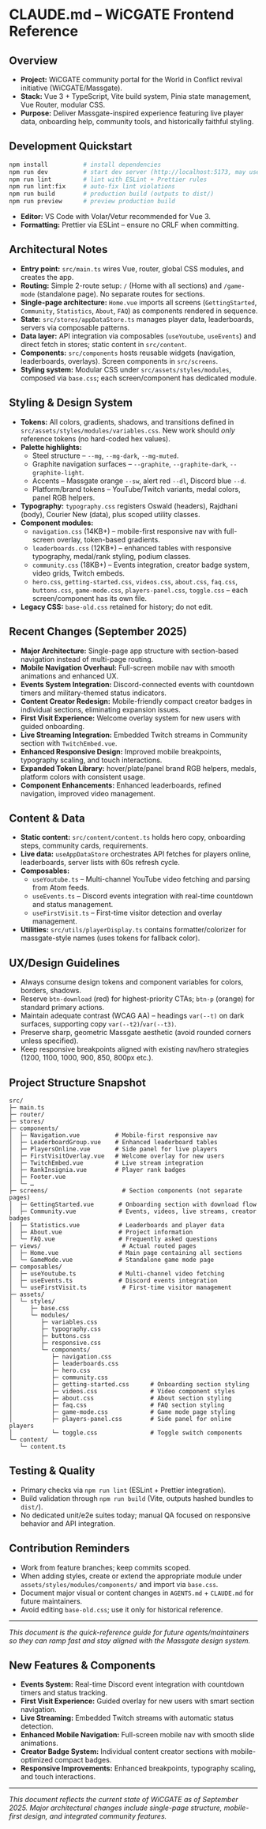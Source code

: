 # CLAUDE.md – WiCGATE Frontend Reference

## Overview
- **Project:** WiCGATE community portal for the World in Conflict revival initiative (WiCGATE/Massgate).
- **Stack:** Vue 3 + TypeScript, Vite build system, Pinia state management, Vue Router, modular CSS.
- **Purpose:** Deliver Massgate-inspired experience featuring live player data, onboarding help, community tools, and historically faithful styling.

## Development Quickstart
```bash
npm install          # install dependencies
npm run dev          # start dev server (http://localhost:5173, may use 5175+ if port busy)
npm run lint         # lint with ESLint + Prettier rules
npm run lint:fix     # auto-fix lint violations
npm run build        # production build (outputs to dist/)
npm run preview      # preview production build
```
- **Editor:** VS Code with Volar/Vetur recommended for Vue 3.
- **Formatting:** Prettier via ESLint – ensure no CRLF when committing.

## Architectural Notes
- **Entry point:** `src/main.ts` wires Vue, router, global CSS modules, and creates the app.
- **Routing:** Simple 2-route setup: `/` (Home with all sections) and `/game-mode` (standalone page). No separate routes for sections.
- **Single-page architecture:** `Home.vue` imports all screens (`GettingStarted`, `Community`, `Statistics`, `About`, `FAQ`) as components rendered in sequence.
- **State:** `src/stores/appDataStore.ts` manages player data, leaderboards, servers via composable patterns.
- **Data layer:** API integration via composables (`useYoutube`, `useEvents`) and direct fetch in stores; static content in `src/content`.
- **Components:** `src/components` hosts reusable widgets (navigation, leaderboards, overlays). Screen components in `src/screens`.
- **Styling system:** Modular CSS under `src/assets/styles/modules`, composed via `base.css`; each screen/component has dedicated module.

## Styling & Design System
- **Tokens:** All colors, gradients, shadows, and transitions defined in `src/assets/styles/modules/variables.css`. New work should *only* reference tokens (no hard-coded hex values).
- **Palette highlights:**
  - Steel structure – `--mg`, `--mg-dark`, `--mg-muted`.
  - Graphite navigation surfaces – `--graphite`, `--graphite-dark`, `--graphite-light`.
  - Accents – Massgate orange `--sw`, alert red `--dl`, Discord blue `--d`.
  - Platform/brand tokens – YouTube/Twitch variants, medal colors, panel RGB helpers.
- **Typography:** `typography.css` registers Oswald (headers), Rajdhani (body), Courier New (data), plus scoped utility classes.
- **Component modules:**
  - `navigation.css` (14KB+) – mobile-first responsive nav with full-screen overlay, token-based gradients.
  - `leaderboards.css` (12KB+) – enhanced tables with responsive typography, medal/rank styling, podium classes.
  - `community.css` (18KB+) – Events integration, creator badge system, video grids, Twitch embeds.
  - `hero.css`, `getting-started.css`, `videos.css`, `about.css`, `faq.css`, `buttons.css`, `game-mode.css`, `players-panel.css`, `toggle.css` – each screen/component has its own file.
- **Legacy CSS:** `base-old.css` retained for history; do not edit.

## Recent Changes (September 2025)
- **Major Architecture:** Single-page app structure with section-based navigation instead of multi-page routing.
- **Mobile Navigation Overhaul:** Full-screen mobile nav with smooth animations and enhanced UX.
- **Events System Integration:** Discord-connected events with countdown timers and military-themed status indicators.
- **Content Creator Redesign:** Mobile-friendly compact creator badges in individual sections, eliminating expansion issues.
- **First Visit Experience:** Welcome overlay system for new users with guided onboarding.
- **Live Streaming Integration:** Embedded Twitch streams in Community section with `TwitchEmbed.vue`.
- **Enhanced Responsive Design:** Improved mobile breakpoints, typography scaling, and touch interactions.
- **Expanded Token Library:** hover/plate/panel brand RGB helpers, medals, platform colors with consistent usage.
- **Component Enhancements:** Enhanced leaderboards, refined navigation, improved video management.

## Content & Data
- **Static content:** `src/content/content.ts` holds hero copy, onboarding steps, community cards, requirements.
- **Live data:** `useAppDataStore` orchestrates API fetches for players online, leaderboards, server lists with 60s refresh cycle.
- **Composables:**
  - `useYoutube.ts` – Multi-channel YouTube video fetching and parsing from Atom feeds.
  - `useEvents.ts` – Discord events integration with real-time countdown and status management.
  - `useFirstVisit.ts` – First-time visitor detection and overlay management.
- **Utilities:** `src/utils/playerDisplay.ts` contains formatter/colorizer for massgate-style names (uses tokens for fallback color).

## UX/Design Guidelines
- Always consume design tokens and component variables for colors, borders, shadows.
- Reserve `btn-download` (red) for highest-priority CTAs; `btn-p` (orange) for standard primary actions.
- Maintain adequate contrast (WCAG AA) – headings `var(--t)` on dark surfaces, supporting copy `var(--t2)`/`var(--t3)`.
- Preserve sharp, geometric Massgate aesthetic (avoid rounded corners unless specified).
- Keep responsive breakpoints aligned with existing nav/hero strategies (1200, 1100, 1000, 900, 850, 800px etc.).

## Project Structure Snapshot
```
src/
├─ main.ts
├─ router/
├─ stores/
├─ components/
│  ├─ Navigation.vue          # Mobile-first responsive nav
│  ├─ LeaderboardGroup.vue    # Enhanced leaderboard tables
│  ├─ PlayersOnline.vue       # Side panel for live players
│  ├─ FirstVisitOverlay.vue   # Welcome overlay for new users
│  ├─ TwitchEmbed.vue         # Live stream integration
│  ├─ RankInsignia.vue        # Player rank badges
│  ├─ Footer.vue
│  └─ …
├─ screens/                     # Section components (not separate pages)
│  ├─ GettingStarted.vue       # Onboarding section with download flow
│  ├─ Community.vue            # Events, videos, live streams, creator badges
│  ├─ Statistics.vue           # Leaderboards and player data
│  ├─ About.vue                # Project information
│  └─ FAQ.vue                  # Frequently asked questions
├─ views/                       # Actual routed pages
│  ├─ Home.vue                 # Main page containing all sections
│  └─ GameMode.vue             # Standalone game mode page
├─ composables/
│  ├─ useYoutube.ts            # Multi-channel video fetching
│  ├─ useEvents.ts             # Discord events integration
│  └─ useFirstVisit.ts          # First-time visitor management
├─ assets/
│  └─ styles/
│     ├─ base.css
│     └─ modules/
│        ├─ variables.css
│        ├─ typography.css
│        ├─ buttons.css
│        ├─ responsive.css
│        └─ components/
│           ├─ navigation.css
│           ├─ leaderboards.css
│           ├─ hero.css
│           ├─ community.css
│           ├─ getting-started.css      # Onboarding section styling
│           ├─ videos.css               # Video component styles
│           ├─ about.css                # About section styling
│           ├─ faq.css                  # FAQ section styling
│           ├─ game-mode.css            # Game mode page styling
│           ├─ players-panel.css        # Side panel for online players
│           └─ toggle.css               # Toggle switch components
└─ content/
   └─ content.ts
```

## Testing & Quality
- Primary checks via `npm run lint` (ESLint + Prettier integration).
- Build validation through `npm run build` (Vite, outputs hashed bundles to `dist/`).
- No dedicated unit/e2e suites today; manual QA focused on responsive behavior and API integration.

## Contribution Reminders
- Work from feature branches; keep commits scoped.
- When adding styles, create or extend the appropriate module under `assets/styles/modules/components/` and import via `base.css`.
- Document major visual or content changes in `AGENTS.md` + `CLAUDE.md` for future maintainers.
- Avoid editing `base-old.css`; use it only for historical reference.

---
*This document is the quick-reference guide for future agents/maintainers so they can ramp fast and stay aligned with the Massgate design system.*

## New Features & Components
- **Events System:** Real-time Discord event integration with countdown timers and status tracking.
- **First Visit Experience:** Guided overlay for new users with smart section navigation.
- **Live Streaming:** Embedded Twitch streams with automatic status detection.
- **Enhanced Mobile Navigation:** Full-screen mobile nav with smooth slide animations.
- **Creator Badge System:** Individual content creator sections with mobile-optimized compact badges.
- **Responsive Improvements:** Enhanced breakpoints, typography scaling, and touch interactions.

---
*This document reflects the current state of WiCGATE as of September 2025. Major architectural changes include single-page structure, mobile-first design, and integrated community features.*

